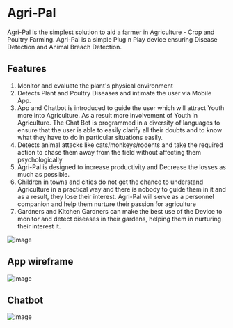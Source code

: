 # Agri-Pal
Agri-Pal is the simplest solution to aid a farmer in Agriculture - Crop and Poultry Farming. Agri-Pal is a simple Plug n Play device ensuring Disease Detection and Animal Breach Detection.
## Features
1. Monitor and evaluate the plant's physical environment <br/>
2. Detects Plant and Poultry Diseases and intimate the user via Mobile App. <br/>
3. App and Chatbot is introduced to guide the user which will attract Youth more into Agriculture. As a result more involvement of Youth in Agriculture.
The Chat Bot is programmed in a diversity of languages to ensure that the user is able to easily clarify all their doubts and to know what they have to do in particular situations easily.<br/>
4. Detects animal attacks like cats/monkeys/rodents and take the required action to chase them away from the field without affecting them psychologically<br/>
5. Agri-Pal is designed to increase productivity and Decrease the losses as much as possible.<br/>
6. Children in towns and cities do not get the chance to understand Agriculture in a practical way and there is nobody to guide them in it and as a result, they lose their interest. Agri-Pal will serve as a personnel companion and help them nurture their passion for agriculture<br/>
7. Gardners and Kitchen Gardners can make the best use of the Device to monitor and detect diseases in their gardens, helping them in nurturing their interest it.<br/>

![image](https://user-images.githubusercontent.com/82273183/133211133-7684b8a5-0671-4a26-8b05-e0bf029bbe6d.png)

## App wireframe
![image](https://user-images.githubusercontent.com/82273183/133208607-100eb99e-93be-46d5-a58a-564477a9188d.png)
## Chatbot
![image](https://user-images.githubusercontent.com/82273183/133210894-e84d31fa-8bff-4f04-868a-c95c7931a130.png)
